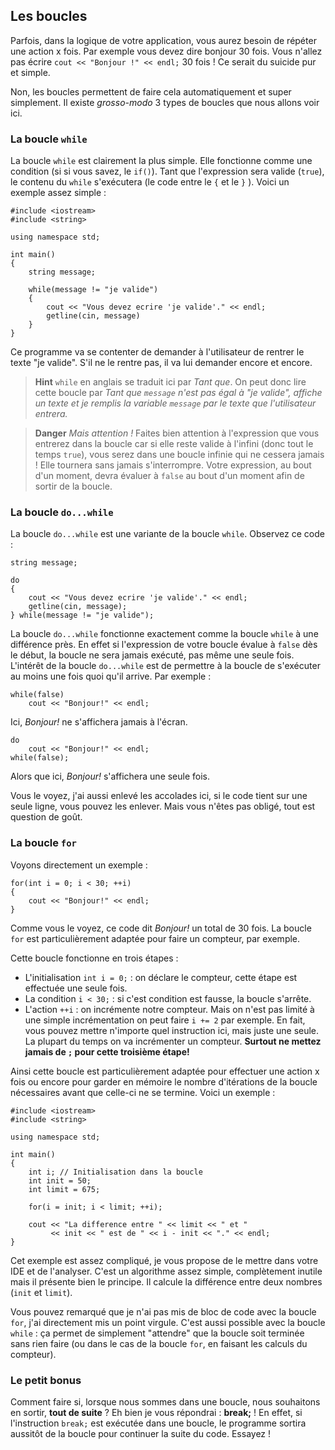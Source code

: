 ## Les boucles

Parfois, dans la logique de votre application, vous aurez besoin de répéter une
action x fois. Par exemple vous devez dire bonjour 30 fois. Vous n'allez
pas écrire ```cout << "Bonjour !" << endl;``` 30 fois ! Ce serait du suicide pur
et simple.

Non, les boucles permettent de faire cela automatiquement et super simplement.
Il existe *grosso-modo* 3 types de boucles que nous allons voir ici.

### La boucle ```while```

La boucle ```while``` est clairement la plus simple. Elle fonctionne comme une
condition (si si vous savez, le ```if()```). Tant que l'expression sera
valide (```true```), le contenu du ```while``` s'exécutera (le code entre le ```{``` et le
```}``` ). Voici un exemple assez simple :

    #include <iostream>
    #include <string>
    
    using namespace std;
    
    int main()
    {
        string message;
        
        while(message != "je valide")
        {
            cout << "Vous devez ecrire 'je valide'." << endl;
            getline(cin, message)
        }
    }
    
Ce programme va se contenter de demander à l'utilisateur de rentrer le texte "je
valide". S'il ne le rentre pas, il va lui demander encore et encore.

> **Hint** ```while``` en anglais se traduit ici par *Tant que*. On peut donc lire cette boucle par *Tant que ```message``` n'est pas égal à "je valide", affiche un texte et je remplis la variable ```message``` par le texte que l'utilisateur entrera.*

> **Danger** *Mais attention !* Faites bien attention à l'expression que vous entrerez dans la boucle car si elle reste valide à l'infini (donc tout le temps ```true```), vous serez dans une boucle infinie qui ne cessera jamais ! Elle tournera sans jamais s'interrompre. Votre expression, au bout d'un moment, devra
évaluer à ```false``` au bout d'un moment afin de sortir de la boucle.

### La boucle ```do...while```

La boucle ```do...while``` est une variante de la boucle ```while```. Observez
ce code :

    string message;

    do
    {
        cout << "Vous devez ecrire 'je valide'." << endl;
        getline(cin, message);
    } while(message != "je valide");
    
La boucle ```do...while``` fonctionne exactement comme la boucle ```while``` à
une différence près. En effet si l'expression de votre boucle évalue à ```false```
dès le début, la boucle ne sera jamais exécuté, pas même une seule fois. L'intérêt
de la boucle ```do...while``` est de permettre à la boucle de s'exécuter au moins
une fois quoi qu'il arrive. Par exemple :

    while(false)
        cout << "Bonjour!" << endl;
        
Ici, *Bonjour!* ne s'affichera jamais à l'écran.

    do
        cout << "Bonjour!" << endl;
    while(false);
    
Alors que ici, *Bonjour!* s'affichera une seule fois.

Vous le voyez, j'ai aussi enlevé les accolades ici, si le code tient sur une seule
ligne, vous pouvez les enlever. Mais vous n'êtes pas obligé, tout est question de
goût.


### La boucle ```for```

Voyons directement un exemple :

    for(int i = 0; i < 30; ++i)
    {
        cout << "Bonjour!" << endl;
    }

Comme vous le voyez, ce code dit *Bonjour!* un total de 30 fois. La boucle
```for``` est particulièrement adaptée pour faire un compteur, par exemple.

Cette boucle fonctionne en trois étapes :

* L'initialisation ```int i = 0;``` : on déclare le compteur, cette étape est 
effectuée une seule fois.
* La condition ```i < 30;``` : si c'est condition est fausse, la boucle s'arrête.
* L'action ```++i``` : on incrémente notre compteur. Mais on n'est pas limité à
une simple incrémentation on peut faire ```i += 2``` par exemple. En fait, vous
pouvez mettre n'importe quel instruction ici, mais juste une seule. La plupart du
temps on va incrémenter un compteur. **Surtout ne mettez jamais de ```;``` pour
cette troisième étape!**

Ainsi cette boucle est particulièrement adaptée pour effectuer une action x fois
ou encore pour garder en mémoire le nombre d'itérations de la boucle nécessaires
avant que celle-ci ne se termine. Voici un exemple :

    #include <iostream>
    #include <string>
    
    using namespace std;
    
    int main()
    {
        int i; // Initialisation dans la boucle
        int init = 50;
        int limit = 675;
    
        for(i = init; i < limit; ++i);
    
        cout << "La difference entre " << limit << " et "
             << init << " est de " << i - init << "." << endl;
    }
    
Cet exemple est assez compliqué, je vous propose de le mettre dans votre IDE et
de l'analyser. C'est un algorithme assez simple, complètement inutile mais il
présente bien le principe. Il calcule la différence entre deux nombres
(```init``` et ```limit```).

Vous pouvez remarqué que je n'ai pas mis de bloc de code avec la boucle ```for```,
j'ai directement mis un point virgule. C'est aussi possible avec la boucle
```while``` : ça permet de simplement "attendre" que la boucle soit terminée
sans rien faire (ou dans le cas de la boucle ```for```, en faisant les calculs
du compteur).

### Le petit bonus

Comment faire si, lorsque nous sommes dans une boucle, nous souhaitons en sortir,
**tout de suite** ? Eh bien je vous répondrai : **break;** ! En effet, si
l'instruction ```break;``` est exécutée dans une boucle, le programme sortira
aussitôt de la boucle pour continuer la suite du code. Essayez !